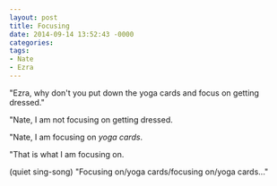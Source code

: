 ```yaml
---
layout: post
title: Focusing
date: 2014-09-14 13:52:43 -0000
categories:
tags:
- Nate
- Ezra
---
```

"Ezra, why don't you put down the yoga cards and focus on getting dressed."

"Nate, I am not focusing on getting dressed.

"Nate, I am focusing on <em>yoga cards</em>.

"That is what I am focusing on.

(quiet sing-song) "Focusing on/yoga cards/focusing on/yoga cards..."
